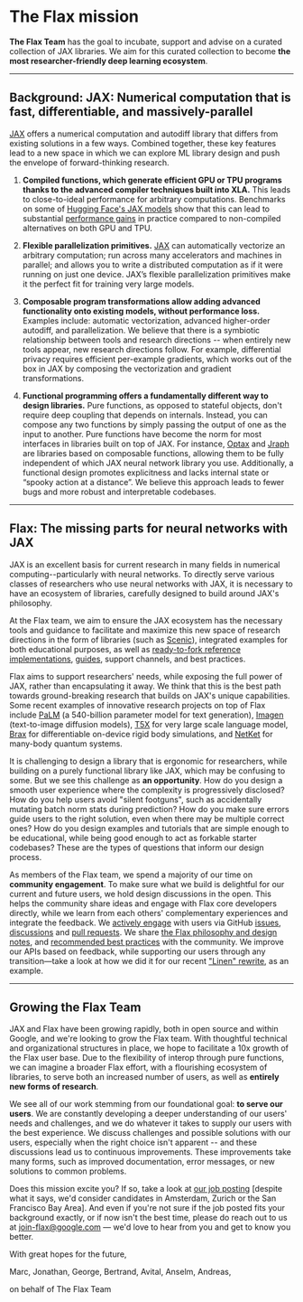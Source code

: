 # The Flax mission

**The Flax Team** has the goal to incubate, support and advise on a curated collection of JAX libraries. We aim for this curated collection to become **the most researcher-friendly deep learning ecosystem**.

---

## Background: JAX: Numerical computation that is fast, differentiable, and massively-parallel

[JAX](https://jax.readthedocs.io/en/latest/) offers a numerical computation and autodiff library that differs from existing solutions in a few ways. Combined together, these key features lead to a new space in which we can explore ML library design and push the envelope of forward-thinking research.

1. **Compiled functions, which generate efficient GPU or TPU programs thanks to the advanced compiler techniques built into XLA.** This leads to close-to-ideal performance for arbitrary computations. Benchmarks on some of [Hugging Face's JAX models](https://huggingface.co/transformers/#supported-frameworks) show that this can lead to substantial [performance gains](https://github.com/huggingface/transformers/tree/master/examples/flax/text-classification#runtime-evaluation) in practice compared to non-compiled alternatives on both GPU and TPU.

2. **Flexible parallelization primitives.** [JAX](https://jax.readthedocs.io/en/latest/index.html) can automatically vectorize an arbitrary computation; run across many accelerators and machines in parallel; and allows you to write a distributed computation as if it were running on just one device. JAX’s flexible parallelization primitives make it the perfect fit for training very large models.

3. **Composable program transformations allow adding advanced functionality onto existing models, without performance loss.** Examples include: automatic vectorization, advanced higher-order autodiff, and parallelization. We believe that there is a symbiotic relationship between tools and research directions -- when entirely new tools appear, new research directions follow. For example, differential privacy requires efficient per-example gradients, which works out of the box in JAX by composing the vectorization and gradient transformations.

4. **Functional programming offers a fundamentally different way to design libraries.** Pure functions, as opposed to stateful objects, don't require deep coupling that depends on internals. Instead, you can compose any two functions by simply passing the output of one as the input to another. Pure functions have become the norm for most interfaces in libraries built on top of JAX. For instance, [Optax](https://github.com/deepmind/optax) and [Jraph](https://github.com/deepmind/jraph) are libraries based on composable functions, allowing them to be fully independent of which JAX neural network library you use. Additionally, a functional design promotes explicitness and lacks internal state or “spooky action at a distance”. We believe this approach leads to fewer bugs and more robust and interpretable codebases.

---

## Flax: The missing parts for neural networks with JAX

JAX is an excellent basis for current research in many fields in numerical computing--particularly with neural networks. To directly serve various classes of researchers who use neural networks with JAX, it is necessary to have an ecosystem of libraries, carefully designed to build around JAX's philosophy.

At the Flax team, we aim to ensure the JAX ecosystem has the necessary tools and guidance to facilitate and maximize this new space of research directions in the form of libraries (such as [Scenic](https://github.com/google-research/scenic/)), integrated examples for both educational purposes, as well as [ready-to-fork reference implementations](https://github.com/google/flax/tree/main/examples), [guides](https://flax.readthedocs.io/en/latest/guides/index.html), support channels, and best practices.

Flax aims to support researchers' needs, while exposing the full power of JAX, rather than encapsulating it away. We think that this is the best path towards ground-breaking research that builds on JAX's unique capabilities. Some recent examples of innovative research projects on top of Flax include [PaLM](https://ai.googleblog.com/2022/04/pathways-language-model-palm-scaling-to.html) (a 540-billion parameter model for text generation), [Imagen](https://imagen.research.google/) (text-to-image diffusion models), [T5X](https://github.com/google-research/t5x) for very large scale language model, [Brax](https://github.com/google/brax) for differentiable on-device rigid body simulations, and [NetKet](https://www.netket.org/) for many-body quantum systems.

It is challenging to design a library that is ergonomic for researchers, while building on a purely functional library like JAX, which may be confusing to some. But we see this challenge as **an opportunity**. How do you design a smooth user experience where the complexity is progressively disclosed? How do you help users avoid "silent footguns", such as accidentally mutating batch norm stats during prediction? How do you make sure errors guide users to the right solution, even when there may be multiple correct ones? How do you design examples and tutorials that are simple enough to be educational, while being good enough to act as forkable starter codebases? These are the types of questions that inform our design process.

As members of the Flax team, we spend a majority of our time on **community engagement**. To make sure what we build is delightful for our current and future users, we hold design discussions in the open. This helps the community share ideas and engage with Flax core developers directly, while we learn from each others' complementary experiences and integrate the feedback. We [actively engage](https://github.com/google/flax/pull/1011) with users via GitHub [issues](https://github.com/google/flax/issues), [discussions](https://github.com/google/flax/discussions) and [pull requests](https://github.com/google/flax/pulls). We share [the Flax philosophy and design notes](https://flax.readthedocs.io/en/latest/philosophy.html), and [recommended best practices](https://flax.readthedocs.io/en/latest/guides/index.html) with the community. We improve our APIs based on feedback, while supporting our users through any transition—take a look at how we did it for our recent ["Linen" rewrite](https://github.com/google/flax/tree/main/flax/linen), as an example.

---

## Growing the Flax Team

JAX and Flax have been growing rapidly, both in open source and within Google, and we're looking to grow the Flax team. With thoughtful technical and organizational structures in place, we hope to facilitate a 10x growth of the Flax user base. Due to the flexibility of interop through pure functions, we can imagine a broader Flax effort, with a flourishing ecosystem of libraries, to serve both an increased number of users, as well as **entirely new forms of research**.

We see all of our work stemming from our foundational goal: **to serve our users**. We are constantly developing a deeper understanding of our users' needs and challenges, and we do whatever it takes to supply our users with the best experience. We discuss challenges and possible solutions with our users, especially when the right choice isn't apparent -- and these discussions lead us to continuous improvements. These improvements take many forms, such as improved documentation, error messages, or new solutions to common problems.

Does this mission excite you? If so, take a look at [our job posting](https://careers.google.com/jobs/results/116638751486026438-software-engineer-jax-and-flax-google-research/) [despite what it says, we'd consider candidates in Amsterdam, Zurich or the San Francisco Bay Area]. And even if you're not sure if the job posted fits your background exactly, or if now isn't the best time, please do reach out to us at [join-flax@google.com](mailto:join-flax@google.com)  — we'd love to hear from you and get to know you better.

With great hopes for the future,

Marc, Jonathan, George, Bertrand, Avital, Anselm, Andreas,

on behalf of The Flax Team

